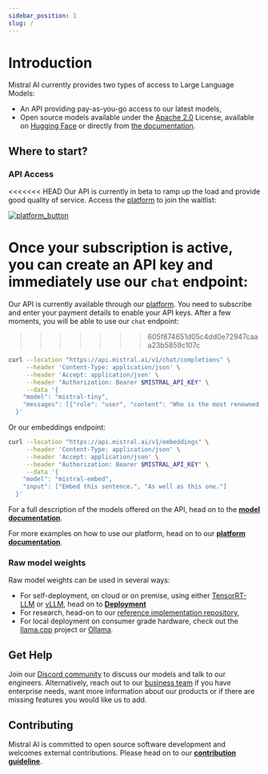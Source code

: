 ```yaml
---
sidebar_position: 1
slug: /
---
```

[platform_button]: /img/platform_button.svg
[platform_url]: https://console.mistral.ai/

# Introduction

Mistral AI currently provides two types of access to Large Language Models: 
- An API providing pay-as-you-go access to our latest models,
- Open source models available under the [Apache 2.0](https://github.com/apache/.github/blob/main/LICENSE) License, available on [Hugging Face](https://huggingface.co/mistralai) or directly from [the documentation](/models).

## Where to start?

### API Access

<<<<<<< HEAD
Our API is currently in beta to ramp up the load and provide good quality of service. Access the [platform](https://console.mistral.ai/) to join the waitlist: 

[![platform_button]][platform_url]


Once your subscription is active, you can create an API key and immediately use our `chat` endpoint: 
=======
Our API is currently available through our [platform](https://console.mistral.ai/). You need to subscribe and enter your payment details to enable your API keys. After a few moments, you will be able to use our `chat` endpoint:
>>>>>>> 605f874651d05c4dd0e72947caaa23b5859c107c

```bash
curl --location "https://api.mistral.ai/v1/chat/completions" \
     --header 'Content-Type: application/json' \
     --header 'Accept: application/json' \
     --header "Authorization: Bearer $MISTRAL_API_KEY" \
     --data '{
    "model": "mistral-tiny",
    "messages": [{"role": "user", "content": "Who is the most renowned French painter?"}]
  }'
```

Or our embeddings endpoint:

```bash
curl --location "https://api.mistral.ai/v1/embeddings" \
     --header 'Content-Type: application/json' \
     --header 'Accept: application/json' \
     --header "Authorization: Bearer $MISTRAL_API_KEY" \
     --data '{
    "model": "mistral-embed",
    "input": ["Embed this sentence.", "As well as this one."]
  }'
```

For a full description of the models offered on the API, head on to the **[model documentation](./models)**.

For more examples on how to use our platform, head on to our **[platform documentation](./platform/01-overview.md)**.

### Raw model weights

Raw model weights can be used in several ways: 
- For self-deployment, on cloud or on premise, using either [TensorRT-LLM](./self-deployment/trtllm) or [vLLM](./self-deployment/vllm), head on to **[Deployment](./self-deployment/skypilot)**
- For research, head-on to our [reference implementation repository](https://github.com/mistralai/mistral-src),
- For local deployment on consumer grade hardware, check out the [llama.cpp](https://github.com/ggerganov/llama.cpp) project or [Ollama](https://ollama.ai/).


## Get Help

Join our [Discord community](https://discord.gg/mistralai) to discuss our models and talk to our engineers. Alternatively, reach out to our [business team](https://mistral.ai/contact/) if you have enterprise needs, want more information about our products or if there are missing features you would like us to add.


## Contributing

Mistral AI is committed to open source software development and welcomes external contributions. Please head on to our **[contribution guideline](./contribute.md)**.
